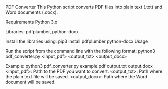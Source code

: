 PDF Converter
This Python script converts PDF files into plain text (.txt) and Word documents (.docx).

Requirements
Python 3.x

Libraries: pdfplumber, python-docx

Install the libraries using:
pip3 install pdfplumber python-docx
Usage

Run the script from the command line with the following format:
python3 pdf_converter.py <input_pdf> <output_txt> <output_docx>

Example:
python3 pdf_converter.py example.pdf output.txt output.docx
<input_pdf>: Path to the PDF you want to convert.
<output_txt>: Path where the plain text file will be saved.
<output_docx>: Path where the Word document will be saved.
